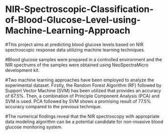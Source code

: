 # NIR-Spectroscopic-Classification-of-Blood-Glucose-Level-using-Machine-Learning-Approach

#This project aims at predicting blood glucose levels based on NIR spectroscopic response data utilizing machine learning techniques. 

#Blood glucose samples were prepared in a controlled environment and the NIR spectrums of the samples were obtained using NeoSpectraMicro development kit. 

#Two machine learning approaches have been employed to analyze the experimental dataset. Firstly, the Random Forest Algorithm (RF) followed by Support Vector Machine (SVM) has been utilized that provides an accuracy of 67.5%. Then, a combination of Principle Component Analysis (PCA) and SVM is used. PCA followed by SVM shows a promising result of 77.5% accuracy compared to the previous technique. 

#The numerical findings reveal that the NIR spectroscopy with appropriate data modeling algorithm can be a potential candidate for non-invasive blood glucose monitoring system.
